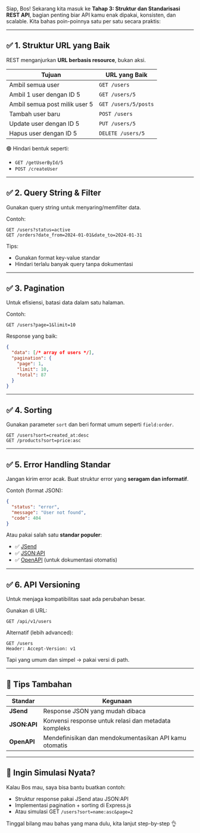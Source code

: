 Siap, Bos! Sekarang kita masuk ke **Tahap 3: Struktur dan Standarisasi REST API**, bagian penting biar API kamu enak dipakai, konsisten, dan scalable. Kita bahas poin-poinnya satu per satu secara praktis:

---

## ✅ 1. **Struktur URL yang Baik**

REST menganjurkan **URL berbasis resource**, bukan aksi.

| Tujuan                        | URL yang Baik        |
| ----------------------------- | -------------------- |
| Ambil semua user              | `GET /users`         |
| Ambil 1 user dengan ID 5      | `GET /users/5`       |
| Ambil semua post milik user 5 | `GET /users/5/posts` |
| Tambah user baru              | `POST /users`        |
| Update user dengan ID 5       | `PUT /users/5`       |
| Hapus user dengan ID 5        | `DELETE /users/5`    |

🟢 Hindari bentuk seperti:

* `GET /getUserById/5`
* `POST /createUser`

---

## ✅ 2. **Query String & Filter**

Gunakan query string untuk menyaring/memfilter data.

Contoh:

```http
GET /users?status=active
GET /orders?date_from=2024-01-01&date_to=2024-01-31
```

Tips:

* Gunakan format key-value standar
* Hindari terlalu banyak query tanpa dokumentasi

---

## ✅ 3. **Pagination**

Untuk efisiensi, batasi data dalam satu halaman.

Contoh:

```http
GET /users?page=1&limit=10
```

Response yang baik:

```json
{
  "data": [/* array of users */],
  "pagination": {
    "page": 1,
    "limit": 10,
    "total": 87
  }
}
```

---

## ✅ 4. **Sorting**

Gunakan parameter `sort` dan beri format umum seperti `field:order`.

```http
GET /users?sort=created_at:desc
GET /products?sort=price:asc
```

---

## ✅ 5. **Error Handling Standar**

Jangan kirim error acak. Buat struktur error yang **seragam dan informatif**.

Contoh (format JSON):

```json
{
  "status": "error",
  "message": "User not found",
  "code": 404
}
```

Atau pakai salah satu **standar populer**:

* ✅ [JSend](https://github.com/omniti-labs/jsend)
* ✅ [JSON\:API](https://jsonapi.org/)
* ✅ [OpenAPI](https://swagger.io/specification/) (untuk dokumentasi otomatis)

---

## ✅ 6. **API Versioning**

Untuk menjaga kompatibilitas saat ada perubahan besar.

Gunakan di URL:

```http
GET /api/v1/users
```

Alternatif (lebih advanced):

```http
GET /users
Header: Accept-Version: v1
```

Tapi yang umum dan simpel → pakai versi di path.

---

## 📘 Tips Tambahan

| Standar       | Kegunaan                                               |
| ------------- | ------------------------------------------------------ |
| **JSend**     | Response JSON yang mudah dibaca                        |
| **JSON\:API** | Konvensi response untuk relasi dan metadata kompleks   |
| **OpenAPI**   | Mendefinisikan dan mendokumentasikan API kamu otomatis |

---

## 🧪 Ingin Simulasi Nyata?

Kalau Bos mau, saya bisa bantu buatkan contoh:

* Struktur response pakai JSend atau JSON\:API
* Implementasi pagination + sorting di Express.js
* Atau simulasi GET `/users?sort=name:asc&page=2`

Tinggal bilang mau bahas yang mana dulu, kita lanjut step-by-step 👌
